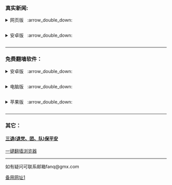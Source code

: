 ### 真实新闻:
<p><details><summary>网页版</a>&nbsp;&nbsp; :arrow_double_down: </p></summary>
  <p>&nbsp;&nbsp;&nbsp;&nbsp;&nbsp;&nbsp;&nbsp;&nbsp;&nbsp;&nbsp;<a href="https://github.com/uuu3/u/blob/master/u.md#%E6%96%B0%E9%97%BB%E7%83%AD%E7%82%B9-%E6%B5%B7%E5%A4%96%E6%8A%A5%E9%81%93">新闻热点</a></p>
  <p>&nbsp;&nbsp;&nbsp;&nbsp;&nbsp;&nbsp;&nbsp;&nbsp;&nbsp;&nbsp;<a href="https://s3.us-east-1.amazonaws.com/tcxs/chp.html">希望之声 </a></p>
  <p>&nbsp;&nbsp;&nbsp;&nbsp;&nbsp;&nbsp;&nbsp;&nbsp;&nbsp;&nbsp;<a href="https://s3.us-east-1.amazonaws.com/tcxs/cnd.html">新唐人电视台 </a></p>
  <p>&nbsp;&nbsp;&nbsp;&nbsp;&nbsp;&nbsp;&nbsp;&nbsp;&nbsp;&nbsp;<a href="https://gitlab.com/zhifan999/fq/-/wikis/%E7%9B%B4%E7%BF%BB%E9%80%9A%E9%81%93">直翻海外 </a></p>
  <p>&nbsp;&nbsp;&nbsp;&nbsp;&nbsp;&nbsp;&nbsp;&nbsp;&nbsp;&nbsp;<a href="http://x6484v.jitec.online/9PjE7#6n08062f">神州明见 </a></p>
  <p>&nbsp;&nbsp;&nbsp;&nbsp;&nbsp;&nbsp;&nbsp;&nbsp;&nbsp;&nbsp;<a href="http://t62j08.ryg.skin/anNjt#4fp2z26p">动态网 </a></p>
  <p>&nbsp;&nbsp;&nbsp;&nbsp;&nbsp;&nbsp;&nbsp;&nbsp;&nbsp;&nbsp;<a href="http://hpph4l.trha.mom/yjcNt#t662x4dj">畅游真相 </a></p>
<p>&nbsp;&nbsp;&nbsp;&nbsp;&nbsp;&nbsp;&nbsp;&nbsp;&nbsp;&nbsp;<a href="https://github.com/szmj0/update/raw/main/extras/SZZD_PC/szmjweb.3.0.zip">神州html网页版</a></p></details>
  
<p><details><summary>安卓版</a>&nbsp;&nbsp; :arrow_double_down: </p></summary>
<p>&nbsp;&nbsp;&nbsp;&nbsp;&nbsp;&nbsp;&nbsp;&nbsp;&nbsp;&nbsp;<a href="https://github.com/truth5/rj/raw/refs/heads/main/szmj_v7.0.2024110901.apk">神州明见 </a></p>
<p>&nbsp;&nbsp;&nbsp;&nbsp;&nbsp;&nbsp;&nbsp;&nbsp;&nbsp;&nbsp;<a href="https://github.com/truth5/rj/raw/refs/heads/main/szmjtv_v7.0.2024110901.apk">神州TV版 </a></p>
</details>

<hr>

### 免费翻墙软件：
<p><details><summary>安卓版</a>&nbsp;&nbsp; :arrow_double_down: </p></summary>
<p>&nbsp;&nbsp;&nbsp;&nbsp;&nbsp;&nbsp;&nbsp;&nbsp;&nbsp;&nbsp;<a href="https://github.com/truth5/rj/raw/refs/heads/main/um5.0.apk">无界 </a></p>
<p>&nbsp;&nbsp;&nbsp;&nbsp;&nbsp;&nbsp;&nbsp;&nbsp;&nbsp;&nbsp;<a href="https://github.com/wujieliulan/download/raw/master/u.apk">无界VPN版 </a></p>
<p>&nbsp;&nbsp;&nbsp;&nbsp;&nbsp;&nbsp;&nbsp;&nbsp;&nbsp;&nbsp;<a href="https://github.com/truth5/rj/raw/refs/heads/main/fgvpn1.5.apk">自由门 </a></p>
<p>&nbsp;&nbsp;&nbsp;&nbsp;&nbsp;&nbsp;&nbsp;&nbsp;&nbsp;&nbsp;<a href="http://pick.szzd.me/files/ChromePublic.apk">翻墙谷歌浏览器</a> </p>
<p>&nbsp;&nbsp;&nbsp;&nbsp;&nbsp;&nbsp;&nbsp;&nbsp;&nbsp;&nbsp;<a href="https://www.downloadnth.com/nthlink-android-current.apk">nthlink </a></p>
  <p>&nbsp;&nbsp;&nbsp;&nbsp;&nbsp;&nbsp;&nbsp;&nbsp;&nbsp;&nbsp;<a href="https://github.com/ProtonVPN/android-app/releases/download/5.8.58.2/ProtonVPN-5.8.58.2.605085802.-production-vanilla-direct-release.apk">ProtonVPN </a></p>
<p>&nbsp;&nbsp;&nbsp;&nbsp;&nbsp;&nbsp;&nbsp;&nbsp;&nbsp;&nbsp;<a href="https://github.com/truth5/rj/raw/refs/heads/main/PsiphonAndroid.apk">赛风 </a></p>
  <p>&nbsp;&nbsp;&nbsp;&nbsp;&nbsp;&nbsp;&nbsp;&nbsp;&nbsp;&nbsp;<a href="https://github.com/truth5/rj/releases/download/td/RiseupVPN-Android-latest.apk">RiseupVPN </a></p>
</details>

<p><details><summary>电脑版</a>&nbsp;&nbsp; :arrow_double_down: </p></summary>
<p>&nbsp;&nbsp;&nbsp;&nbsp;&nbsp;&nbsp;&nbsp;&nbsp;&nbsp;&nbsp;<a href="https://gitlab.com/truth51/rj/-/raw/main/u2132.zip">无界 </a></p>
<p>&nbsp;&nbsp;&nbsp;&nbsp;&nbsp;&nbsp;&nbsp;&nbsp;&nbsp;&nbsp;<a href="https://gitlab.com/truth51/rj/-/raw/main/fg800p.zip">自由门 </a></p>
<p>&nbsp;&nbsp;&nbsp;&nbsp;&nbsp;&nbsp;&nbsp;&nbsp;&nbsp;&nbsp;<a href="https://www.downloadnth.com/nthlink-win64-current.exe">nthlink（64位） </a></p>
<p>&nbsp;&nbsp;&nbsp;&nbsp;&nbsp;&nbsp;&nbsp;&nbsp;&nbsp;&nbsp;<a href="https://www.downloadnth.com/nthlink-win32-current.exe">nthlink（32位） </a></p>
<p>&nbsp;&nbsp;&nbsp;&nbsp;&nbsp;&nbsp;&nbsp;&nbsp;&nbsp;&nbsp;<a href="https://github.com/truth5/rj/raw/refs/heads/main/psiphon3.rar">赛风 </a></p>
</details>

<p><details><summary>苹果版</a>&nbsp;&nbsp; :arrow_double_down: </p></summary>
<p>&nbsp;&nbsp;&nbsp;&nbsp;&nbsp;&nbsp;&nbsp;&nbsp;&nbsp;&nbsp;<a href="https://gitlab.com/truth51/wujie/-/blob/main/README.md#%E8%8B%B9%E6%9E%9C%E7%89%88-%E6%97%A0%E7%95%8Cvpn-101-%E6%94%AF%E6%8C%81-iphone-5s-%E4%BB%A5%E4%B8%8A">无界 </a></p>
<p>&nbsp;&nbsp;&nbsp;&nbsp;&nbsp;&nbsp;&nbsp;&nbsp;&nbsp;&nbsp;<a href="https://apps.apple.com/us/app/nthlink/id1467297604">nthlink(iOS) </a></p>
<p>&nbsp;&nbsp;&nbsp;&nbsp;&nbsp;&nbsp;&nbsp;&nbsp;&nbsp;&nbsp;<a href="https://apps.apple.com/us/app/nthlink/id1536318872?mt=12">nthlink(mac) </a></p>
<p>&nbsp;&nbsp;&nbsp;&nbsp;&nbsp;&nbsp;&nbsp;&nbsp;&nbsp;&nbsp;<a href="https://itunes.apple.com/us/app/psiphon/id1276263909?ls=1&mt=8">赛风 </a></p>
<p>&nbsp;&nbsp;&nbsp;&nbsp;&nbsp;&nbsp;&nbsp;&nbsp;&nbsp;&nbsp;<a href="https://itunes.apple.com/us/app/psiphon-browser/id1193362444?ls=1&mt=8">赛风浏览器 </a></p>
</details>
  
<hr>

### 其它：
#### <a href="https://s3.us-east-1.amazonaws.com/tcxs/ctd.html">三退(退党、团、队)保平安</a>
<p><a href="https://gitlab.com/zhifan999/fq/-/wikis/home#%E8%87%AA%E7%94%B1%E4%B8%8A%E7%BD%91%E6%96%B9%E6%B3%95">一键翻墙浏览器</a><p>     
<hr>
<p>如有疑问可联系邮箱fanq@gmx.com</p>
<p><a href="https://gitlab.com/truth51/1/-/blob/main/README.md#%E7%9C%9F%E5%AE%9E%E6%96%B0%E9%97%BB">备用网址1</a><p>   

